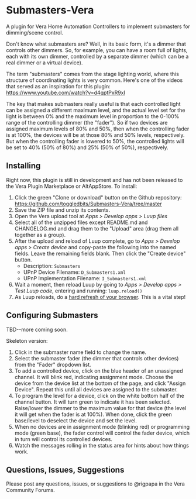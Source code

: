 # Submasters-Vera
A plugin for Vera Home Automation Controllers to implement submasters for dimming/scene control.

Don't know what submasters are? Well, in its basic form, it's a dimmer that controls other dimmers. So, for example, you can have a room full of lights, each with its own dimmer, controlled by a separate dimmer (which can be a real dimmer or a virtual device).

The term "submasters" comes from the stage lighting world, where this structure of coordinating lights is very common. Here's one of the videos that served as an inspiration for this plugin: https://www.youtube.com/watch?v=d4qptPxR9xI

The key that makes submasters really useful is that each controlled light can be assigned a different maximum level, and the actual level set for the light is between 0% and the maximum level in proportion to the 0-100% range of the controlling dimmer (the "fader"). So if two devices are assigned maximum levels of 80% and 50%, then when the controlling fader is at 100%, the devices will be at those 80% and 50% levels, respectively. But when the controlling fader is lowered to 50%, the controlled lights will be set to 40% (50% of 80%) and 25% (50% of 50%), respectively.

## Installing

Right now, this plugin is still in development and has not been released to the Vera Plugin Marketplace or AltAppStore. To install:

1. Click the green "Clone or download" button on the Github repository: https://github.com/toggledbits/Submasters-Vera/tree/master
2. Save the ZIP file and unzip its contents.
3. Open the Vera upload tool at *Apps > Develop apps > Luup files*
3. Select all of the unzipped files except README.md and CHANGELOG.md and drag them to the "Upload" area (drag them all together as a group).
4. After the upload and reload of Luup complete, go to *Apps > Develop apps > Create device* and copy-paste the following into the named fields. Leave the remaining fields blank. Then click the "Create device" button. 
   * Description: `Submasters`
   * UPnP Device Filename: `D_Submasters1.xml`
   * UPnP Implementation Filename: `I_Submasters1.xml`
6. Wait a moment, then reload Luup by going to *Apps > Develop apps > Test Luup code*, entering and running: `luup.reload()`
7. As Luup reloads, do a [hard refresh of your browser](). This is a vital step!

## Configuring Submasters

TBD--more coming soon.

Skeleton version:

1. Click in the submaster name field to change the name.
2. Select the submaster fader (the dimmer that controls other devices) from the "Fader" dropdown list.
3. To add a controlled device, click on the blue header of an unassigned channel. It will blink red, indicating assignment mode. Choose the device from the device list at the bottom of the page, and click "Assign Device". Repeat this until all devices are assigned to the submaster.
4. To program the level for a device, click on the white bottom half of the channel button. It will turn green to indicate it has been selected. Raise/lower the dimmer to the maximum value for that device (the level it will get when the fader is at 100%). When done, click the green base/level to deselect the device and set the level.
5. When no devices are in assignment mode (blinking red) or programming mode (green base), the fader control will control the fader device, which in turn will control its controlled devices.
6. Watch the messages rolling in the status area for hints about how things work.

## Questions, Issues, Suggestions

Please post any questions, issues, or suggestions to @rigpapa in the Vera Community Forums.
